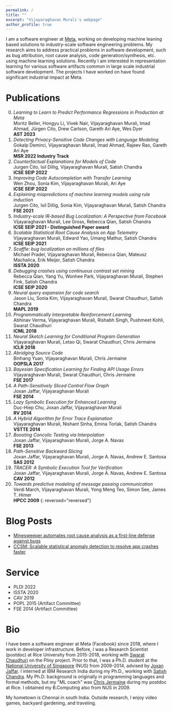 ```yaml
---
permalink: /
title: ""
excerpt: "Vijayaraghavan Murali's webpage"
author_profile: true
---
```


I am a software engineer at [Meta](https://about.facebook.com/meta), working on developing machine leaning based solutions to industry-scale software engineering problems.
My research aims to address practical problems in software development, such as bug attribution, root cause analysis, code generation/synthesis, etc. using machine learning solutions.
Recently I am interested in representation learning for various software artifacts common in large scale industrial software development.
The projects I have worked on have found significant industrial impact at Meta.

<span id="publications">

# Publications

0. *Learning to Learn to Predict Performance Regressions in Production at Meta*<br>
   Moritz Beller, Hongyu Li, Vivek Nair, Vijayaraghavan Murali, Imad Ahmad, Jürgen Cito, Drew Carlson, Gareth Ari Aye, Wes Dyer<br>
   **AST 2023**
0. *Detecting Privacy-Sensitive Code Changes with Language Modeling*<br>
   Gokalp Demirci, Vijayaraghavan Murali, Imad Ahmad, Rajeev Rao, Gareth Ari Aye<br>
   **MSR 2022 Industry Track**
0. *Counterfactual Explanations for Models of Code*<br>
   Jurgen Cito, Isil Dillig, Vijayaraghavan Murali, Satish Chandra<br>
   **ICSE SEIP 2022**
0. *Improving Code Autocompletion with Transfer Learning*<br>
   Wen Zhou, Sonia Kim, Vijayaraghavan Murali, Ari Aye<br>
   **ICSE SEIP 2022**
0. *Explaining mispredictions of machine learning models using rule induction*<br>
   Jurgen Cito, Isil Dillig, Sonia Kim, Vijayaraghavan Murali, Satish Chandra<br>
   **FSE 2021**
0. *Industry-scale IR-based Bug Localization: A Perspective from Facebook*<br>
   Vijayaraghavan Murali, Lee Gross, Rebecca Qian, Satish Chandra<br>
   **ICSE SEIP 2021 - Distinguished Paper award**
0. *Scalable Statistical Root Cause Analysis on App Telemetry*<br>
   Vijayaraghavan Murali, Edward Yao, Umang Mathur, Satish Chandra<br>
   **ICSE SEIP 2021**
0. *Scaffle: bug localization on millions of files*<br>
   Michael Pradel, Vijayaraghavan Murali, Rebecca Qian, Mateusz Machalica, Erik Meijer, Satish Chandra<br>
   **ISSTA 2020**
0. *Debugging crashes using continuous contrast set mining*<br>
   Rebecca Qian, Yang Yu, Wonhee Park, Vijayaraghavan Murali, Stephen Fink, Satish Chandra<br>
   **ICSE SEIP 2020**
0. *Neural query expansion for code search*<br>
   Jason Liu, Sonia Kim, Vijayaraghavan Murali, Swarat Chaudhuri, Satish Chandra<br>
   **MAPL 2019**
0. *Programmatically Interpretable Reinforcement Learning*<br>
   Abhinav Verma, Vijayaraghavan Murali, Rishabh Singh, Pushmeet Kohli, Swarat Chaudhuri<br>
   **ICML 2018**
0. *Neural Sketch Learning for Conditional Program Generation*<br>
   Vijayaraghavan Murali, Letao Qi, Swarat Chaudhuri, Chris Jermaine<br>
   **ICLR 2018**
0. *Abridging Source Code*<br>
   Binhang Yuan, Vijayaraghavan Murali, Chris Jermaine<br>
   **OOPSLA 2017**
0. *Bayesian Specification Learning for Finding API Usage Errors*<br>
   Vijayaraghavan Murali, Swarat Chaudhuri, Chris Jermaine<br>
   **FSE 2017**
0. *A Path-Sensitively Sliced Control Flow Graph*<br>
   Joxan Jaffar, Vijayaraghavan Murali<br>
   **FSE 2014**
0. *Lazy Symbolic Execution for Enhanced Learning*<br>
   Duc-Hiep Chu, Joxan Jaffar, Vijayaraghavan Murali<br>
   **RV 2014**
0. *A Hybrid Algorithm for Error Trace Explanation*<br>
   Vijayaraghavan Murali, Nishant Sinha, Emina Torlak, Satish Chandra<br>
   **VSTTE 2014**
0. *Boosting Concolic Testing via Interpolation*<br>
   Joxan Jaffar, Vijayaraghavan Murali, Jorge A. Navas<br>
   **FSE 2013**
0. *Path-Sensitive Backward Slicing*<br>
   Joxan Jaffar, Vijayaraghavan Murali, Jorge A. Navas, Andrew E. Santosa<br>
   **SAS 2012**
0. *TRACER: A Symbolic Execution Tool for Verification*<br>
   Joxan Jaffar, Vijayaraghavan Murali, Jorge A. Navas, Andrew E. Santosa<br>
   **CAV 2012**
0. *Towards predictive modeling of message passing communication*<br>
   Verdi March, Vijayaraghavan Murali, Yong Meng Teo, Simon See, James T. Himer<br>
   **HPCC 2009**
{: reversed="reversed"}

<span id="blogs">

# Blog Posts

- [Minesweeper automates root cause analysis as a first-line defense against bugs](https://engineering.fb.com/2021/02/09/developer-tools/minesweeper/)
- [CCSM: Scalable statistical anomaly detection to resolve app crashes faster](https://engineering.fb.com/2019/11/26/developer-tools/ccsm/)

<span id="service">

# Service

- PLDI 2022
- ISSTA 2020
- CAV 2019
- POPL 2015 (Artifact Committee)
- FSE 2014 (Artifact Committee)

<span id="bio">

# Bio

I have been a software engineer at Meta (Facebook) since 2018, where I work in developer infrastructure.
Before, I was a Research Scientist (postdoc) at Rice University from 2015-2018, working with [Swarat Chaudhuri](https://www.cs.utexas.edu/~swarat) on the Pliny project.
Prior to that, I was a Ph.D. student at the [National University of Singapore](https://www.comp.nus.edu.sg) (NUS) from 2009-2014, advised by [Joxan Jaffar](https://www.comp.nus.edu.sg/~joxan).
I interned at IBM Research India during my Ph.D., working with [Satish Chandra](https://sites.google.com/site/schandraacmorg).
My Ph.D. background is originally in programming languages and formal methods, but my "ML coach" was [Chris Jermaine](https://www.cs.rice.edu/~cmj4) during my postdoc at Rice.
I obtained my B.Computing also from NUS in 2009.

My hometown is Chennai in south India. Outside research, I enjoy video games, backyard gardening, and traveling.

